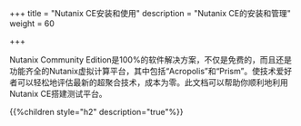 +++
title = "Nutanix CE安装和使用"
description = "Nutanix CE的安装和管理"
weight = 60

+++


Nutanix Community Edition是100%的软件解决方案，不仅是免费的，而且还是功能齐全的Nutanix虚拟计算平台，其中包括“Acropolis”和“Prism”。使技术爱好者可以轻松地评估最新的超聚合技术，成本为零。此文档可以帮助你顺利地利用Nutanix CE搭建测试平台。


{{%children style="h2" description="true"%}}


